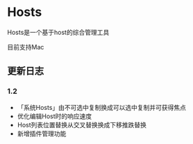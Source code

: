 # Hosts

Hosts是一个基于host的综合管理工具

目前支持Mac

## 更新日志
### 1.2
* 「系统Hosts」由不可选中复制换成可以选中复制并可获得焦点
* 优化编辑Host时的响应速度
* Host列表位置替换从交叉替换换成下移推跌替换
* 新增插件管理功能